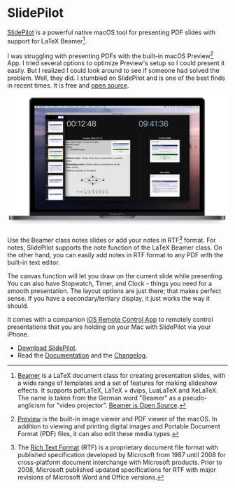# SlidePilot

[SlidePilot](https://slidepilotapp.com/) is a powerful native macOS tool for presenting PDF slides with support for LaTeX Beamer[^LaTeXBeamer].

I was struggling with presenting PDFs with the built-in macOS Preview[^Preview] App. I tried several options to optimize Preview's setup so I could present it easily. But I realized I could look around to see if someone had solved the problem. Well, they did. I stumbled on SlidePilot and is one of the best finds in recent times. It is free and [open source](https://github.com/SlidePilot).

<img class="large" src="/static/2023/slidepilot.webp" alt="SlidePilot">

Use the Beamer class notes slides or add your notes in RTF[^RTF] format. For notes, SlidePilot supports the note function of the LaTeX Beamer class. On the other hand, you can easily add notes in RTF format to any PDF with the built-in text editor.

The canvas function will let you draw on the current slide while presenting. You can also have Stopwatch, Timer, and Clock - things you need for a smooth presentation. The layout options are just there; that makes perfect sense. If you have a secondary/tertiary display, it just works the way it should.

It comes with a companion [iOS Remote Control App](https://apps.apple.com/app/id1535769714) to remotely control presentations that you are holding on your Mac with SlidePilot via your iPhone.

- [Download SlidePilot](https://slidepilotapp.com/).
- Read the [Documentation](https://slidepilot.gitbook.io/) and the [Changelog](https://github.com/SlidePilot/SlidePilot-macOS/releases).

[^LaTeXBeamer]: [Beamer](https://en.wikipedia.org/wiki/Beamer_(LaTeX)) is a LaTeX document class for creating presentation slides, with a wide range of templates and a set of features for making slideshow effects. It supports pdfLaTeX, LaTeX + dvips, LuaLaTeX and XeLaTeX. The name is taken from the German word "Beamer" as a pseudo-anglicism for "video projector". [Beamer is Open Source](https://github.com/josephwright/beamer).

[^Preview]: [Preview](https://en.wikipedia.org/wiki/Preview_(macOS)) is the built-in image viewer and PDF viewer of the macOS. In addition to viewing and printing digital images and Portable Document Format (PDF) files, it can also edit these media types.

[^RTF]: The [Rich Text Format](https://en.wikipedia.org/wiki/Rich_Text_Format) (RTF) is a proprietary document file format with published specification developed by Microsoft from 1987 until 2008 for cross-platform document interchange with Microsoft products. Prior to 2008, Microsoft published updated specifications for RTF with major revisions of Microsoft Word and Office versions.

